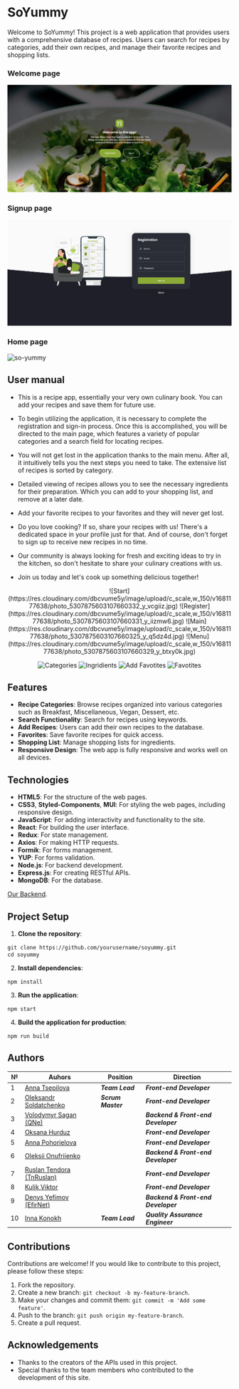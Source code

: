 # SoYummy

Welcome to SoYummy! This project is a web application that provides users with a
comprehensive database of recipes. Users can search for recipes by categories,
add their own recipes, and manage their favorite recipes and shopping lists.

### Welcome page

![so-yummy](/assets/yummy-app.png)

### Signup page

![so-yummy](/assets/yummy-app-signup.png)

### Home page

![so-yummy](/assets/yummy-app-home.png)

## User manual

- This is a recipe app, essentially your very own culinary book. You can add
  your recipes and save them for future use.

- To begin utilizing the application, it is necessary to complete the
  registration and sign-in process. Once this is accomplished, you will be
  directed to the main page, which features a variety of popular categories and
  a search field for locating recipes.

- You will not get lost in the application thanks to the main menu. After all,
  it intuitively tells you the next steps you need to take. The extensive list
  of recipes is sorted by category.

- Detailed viewing of recipes allows you to see the necessary ingredients for
  their preparation. Which you can add to your shopping list, and remove at a
  later date.

- Add your favorite recipes to your favorites and they will never get lost.

- Do you love cooking? If so, share your recipes with us! There's a dedicated
  space in your profile just for that. And of course, don't forget to sign up to
  receive new recipes in no time.

- Our community is always looking for fresh and exciting ideas to try in the
  kitchen, so don't hesitate to share your culinary creations with us.

- Join us today and let's cook up something delicious together!

<div align="center">
![Start](https://res.cloudinary.com/dbcvume5y/image/upload/c_scale,w_150/v1681177638/photo_5307875603107660332_y_vcgiiz.jpg)
![Register](https://res.cloudinary.com/dbcvume5y/image/upload/c_scale,w_150/v1681177638/photo_5307875603107660331_y_iizmw6.jpg)
![Main](https://res.cloudinary.com/dbcvume5y/image/upload/c_scale,w_150/v1681177638/photo_5307875603107660325_y_q5dz4d.jpg)
![Menu](https://res.cloudinary.com/dbcvume5y/image/upload/c_scale,w_150/v1681177638/photo_5307875603107660329_y_btxy0k.jpg)

![Categories](https://res.cloudinary.com/dbcvume5y/image/upload/c_scale,w_150/v1681177638/photo_5307875603107660330_y_ft41kv.jpg)
![Ingridients](https://res.cloudinary.com/dbcvume5y/image/upload/c_scale,w_150/v1681177638/photo_5307875603107660328_y_ag8jfp.jpg)
![Add Favotites](https://res.cloudinary.com/dbcvume5y/image/upload/c_scale,w_150/v1681177638/photo_5307875603107660327_y_lw3hhw.jpg)
![Favotites](https://res.cloudinary.com/dbcvume5y/image/upload/c_scale,w_150/v1681177639/photo_5307875603107660326_y_kkueba.jpg)

</div>

## Features

- **Recipe Categories**: Browse recipes organized into various categories such
  as Breakfast, Miscellaneous, Vegan, Dessert, etc.
- **Search Functionality**: Search for recipes using keywords.
- **Add Recipes**: Users can add their own recipes to the database.
- **Favorites**: Save favorite recipes for quick access.
- **Shopping List**: Manage shopping lists for ingredients.
- **Responsive Design**: The web app is fully responsive and works well on all
  devices.

## Technologies

- **HTML5**: For the structure of the web pages.
- **CSS3**, **Styled-Components**, **MUI**: For styling the web pages, including
  responsive design.
- **JavaScript**: For adding interactivity and functionality to the site.
- **React**: For building the user interface.
- **Redux**: For state management.
- **Axios**: For making HTTP requests.
- **Formik**: For forms management.
- **YUP**: For forms validation.
- **Node.js**: For backend development.
- **Express.js**: For creating RESTful APIs.
- **MongoDB**: For the database.

[Our Backend](https://github.com/AnnaTsepilova/yummy-app-back).

## Project Setup

1. **Clone the repository**:

```
git clone https://github.com/yourusername/soyummy.git
cd soyummy
```

2. **Install dependencies**:

```
npm install
```

3. **Run the application**:

```
npm start
```

4. **Build the application for production**:

```
npm run build
```

## Authors

| №   | Auhors                                                             | Position           | Direction                           |
| --- | ------------------------------------------------------------------ | ------------------ | ----------------------------------- |
| 1   | [Anna Tsepilova](https://github.com/AnnaTsepilova)                 | **_Team Lead_**    | **_Front-end Developer_**           |
| 2   | [Oleksandr Soldatchenko](https://github.com/oleksandrsoldatchenko) | **_Scrum Master_** | **_Front-end Developer_**           |
| 3   | [Volodymyr Sagan (QNe)](https://github.com/QNeee)                  |                    | **_Backend & Front-end Developer_** |
| 4   | [Oksana Hurduz](https://github.com/HurduzOksana)                   |                    | **_Front-end Developer_**           |
| 5   | [Anna Pohorielova](https://github.com/Pohorielova)                 |                    | **_Front-end Developer_**           |
| 6   | [Oleksii Onufriienko](https://github.com/Oleksii-onufriienko)      |                    | **_Backend & Front-end Developer_** |
| 7   | [Ruslan Tendora (TnRuslan)](https://github.com/TnRuslan)           |                    | **_Front-end Developer_**           |
| 8   | [Kulik Viktor](https://github.com/Victor1988V)                     |                    | **_Front-end Developer_**           |
| 9   | [Denys Yefimov (EfirNet)](https://github.com/EfirNet)              |                    | **_Backend & Front-end Developer_** |
| 10  | [Inna Konokh]()                                                    | **_Team Lead_**    | **_Quality Assurance Engineer_**    |

## Contributions

Contributions are welcome! If you would like to contribute to this project,
please follow these steps:

1. Fork the repository.
2. Create a new branch: `git checkout -b my-feature-branch`.
3. Make your changes and commit them: `git commit -m 'Add some feature'`.
4. Push to the branch: `git push origin my-feature-branch`.
5. Create a pull request.

## Acknowledgements

- Thanks to the creators of the APIs used in this project.
- Special thanks to the team members who contributed to the development of this
  site.

